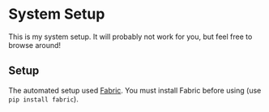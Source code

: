 # System Setup

This is my system setup. It will probably not work for you, but feel free to browse around!

## Setup

The automated setup used [Fabric](http://docs.fabfile.org/en/1.6/index.html). You must install Fabric before using (use `pip install fabric`).

